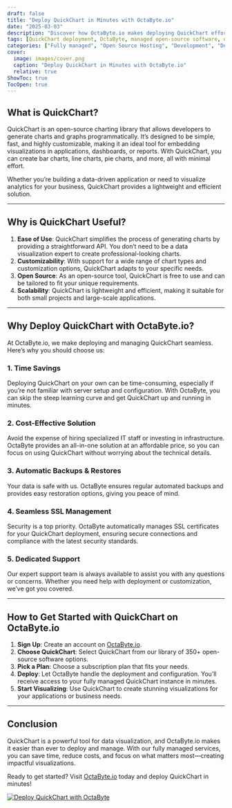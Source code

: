 ```yaml
---
draft: false
title: "Deploy QuickChart in Minutes with OctaByte.io"
date: "2025-03-03"
description: "Discover how OctaByte.io makes deploying QuickChart effortless. Learn what QuickChart is, why it’s a game-changer for data visualization, and the benefits of using OctaByte’s fully managed services to get started in minutes."
tags: [QuickChart deployment, OctaByte, managed open-source software, data visualization, QuickChart benefits, automated SSL, managed backups, cost-effective IT solutions, QuickChart hosting, open-source software management]
categories: ["Fully managed", "Open Source Hosting", "Development", "Dev Tools", "QuickChart"]
cover:
  image: images/cover.png
  caption: "Deploy QuickChart in Minutes with OctaByte.io"
  relative: true
ShowToc: true
TocOpen: true
---
```



## What is QuickChart?

QuickChart is an open-source charting library that allows developers to generate charts and graphs programmatically. It’s designed to be simple, fast, and highly customizable, making it an ideal tool for embedding visualizations in applications, dashboards, or reports. With QuickChart, you can create bar charts, line charts, pie charts, and more, all with minimal effort.

Whether you’re building a data-driven application or need to visualize analytics for your business, QuickChart provides a lightweight and efficient solution.

---

## Why is QuickChart Useful?

1. **Ease of Use**: QuickChart simplifies the process of generating charts by providing a straightforward API. You don’t need to be a data visualization expert to create professional-looking charts.
2. **Customizability**: With support for a wide range of chart types and customization options, QuickChart adapts to your specific needs.
3. **Open Source**: As an open-source tool, QuickChart is free to use and can be tailored to fit your unique requirements.
4. **Scalability**: QuickChart is lightweight and efficient, making it suitable for both small projects and large-scale applications.

---

## Why Deploy QuickChart with OctaByte.io?

At OctaByte.io, we make deploying and managing QuickChart seamless. Here’s why you should choose us:

### 1. **Time Savings**
Deploying QuickChart on your own can be time-consuming, especially if you’re not familiar with server setup and configuration. With OctaByte, you can skip the steep learning curve and get QuickChart up and running in minutes.

### 2. **Cost-Effective Solution**
Avoid the expense of hiring specialized IT staff or investing in infrastructure. OctaByte provides an all-in-one solution at an affordable price, so you can focus on using QuickChart without worrying about the technical details.

### 3. **Automatic Backups & Restores**
Your data is safe with us. OctaByte ensures regular automated backups and provides easy restoration options, giving you peace of mind.

### 4. **Seamless SSL Management**
Security is a top priority. OctaByte automatically manages SSL certificates for your QuickChart deployment, ensuring secure connections and compliance with the latest security standards.

### 5. **Dedicated Support**
Our expert support team is always available to assist you with any questions or concerns. Whether you need help with deployment or customization, we’ve got you covered.

---

## How to Get Started with QuickChart on OctaByte.io

1. **Sign Up**: Create an account on [OctaByte.io](https://octabyte.io).
2. **Choose QuickChart**: Select QuickChart from our library of 350+ open-source software options.
3. **Pick a Plan**: Choose a subscription plan that fits your needs.
4. **Deploy**: Let OctaByte handle the deployment and configuration. You’ll receive access to your fully managed QuickChart instance in minutes.
5. **Start Visualizing**: Use QuickChart to create stunning visualizations for your applications or business needs.

---

## Conclusion

QuickChart is a powerful tool for data visualization, and OctaByte.io makes it easier than ever to deploy and manage. With our fully managed services, you can save time, reduce costs, and focus on what matters most—creating impactful visualizations. 

Ready to get started? Visit [OctaByte.io](https://octabyte.io) today and deploy QuickChart in minutes!

[![Deploy QuickChart with OctaByte](/images/deploy-on-octabyte.png)](https://octabyte.io/fully-managed-open-source-services/development/dev-tools/quickchart)
